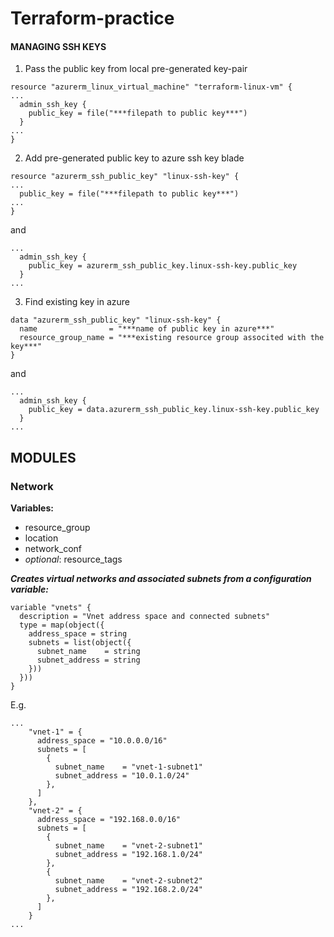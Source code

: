 # Terraform-practice

#### MANAGING SSH KEYS
1. Pass the public key from local pre-generated key-pair
```HCL
resource "azurerm_linux_virtual_machine" "terraform-linux-vm" {
...
  admin_ssh_key {
    public_key = file("***filepath to public key***")
  }
...
}
```
2. Add pre-generated public key to azure ssh key blade
```HCL
resource "azurerm_ssh_public_key" "linux-ssh-key" {
...
  public_key = file("***filepath to public key***")
...
}
```
and
```HCL
...
  admin_ssh_key {
    public_key = azurerm_ssh_public_key.linux-ssh-key.public_key
  }
...
```

3. Find existing key in azure
```HCL
data "azurerm_ssh_public_key" "linux-ssh-key" {
  name                = "***name of public key in azure***"
  resource_group_name = "***existing resource group associted with the key***"
}
```
and
```HCL
...
  admin_ssh_key {
    public_key = data.azurerm_ssh_public_key.linux-ssh-key.public_key
  }
...
```

## MODULES

### Network
**Variables:**
- resource_group
- location
- network_conf
- *optional*: resource_tags

***Creates virtual networks and associated subnets from a configuration variable:***
```HCL
variable "vnets" {
  description = "Vnet address space and connected subnets"
  type = map(object({
    address_space = string
    subnets = list(object({
      subnet_name    = string
      subnet_address = string
    }))
  }))
}
```
E.g.
```HCL
...
    "vnet-1" = {
      address_space = "10.0.0.0/16"
      subnets = [
        {
          subnet_name    = "vnet-1-subnet1"
          subnet_address = "10.0.1.0/24"
        },
      ]
    },
    "vnet-2" = {
      address_space = "192.168.0.0/16"
      subnets = [
        {
          subnet_name    = "vnet-2-subnet1"
          subnet_address = "192.168.1.0/24"
        },
        {
          subnet_name    = "vnet-2-subnet2"
          subnet_address = "192.168.2.0/24"
        },
      ]
    }
...
```